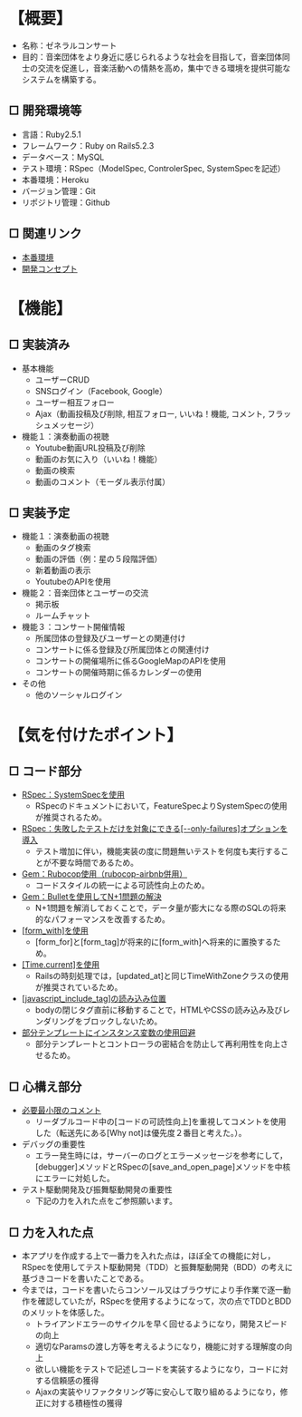# 【概要】
- 名称：ゼネラルコンサート
- 目的：音楽団体をより身近に感じられるような社会を目指して，音楽団体同士の交流を促進し，音楽活動への情熱を高め，集中できる環境を提供可能なシステムを構築する。

## □ 開発環境等
- 言語：Ruby2.5.1
- フレームワーク：Ruby on Rails5.2.3
- データベース：MySQL
- テスト環境：RSpec（ModelSpec, ControlerSpec, SystemSpecを記述）
- 本番環境：Heroku
- バージョン管理：Git
- リポジトリ管理：Github

## □ 関連リンク
- [本番環境](https://general-concert-0319.herokuapp.com/)
- [開発コンセプト](https://qiita.com/Moo_Moo_Farm/items/88e829c24e0c0f11c6b5)

# 【機能】
## □ 実装済み
- 基本機能
  - ユーザーCRUD
  - SNSログイン（Facebook, Google）
  - ユーザー相互フォロー
  - Ajax（動画投稿及び削除, 相互フォロー, いいね！機能, コメント, フラッシュメッセージ）
- 機能１：演奏動画の視聴
  - Youtube動画URL投稿及び削除
  - 動画のお気に入り（いいね！機能）
  - 動画の検索
  - 動画のコメント（モーダル表示付属）

## □ 実装予定
- 機能１：演奏動画の視聴
  - 動画のタグ検索
  - 動画の評価（例：星の５段階評価）
  - 新着動画の表示
  - YoutubeのAPIを使用
- 機能２：音楽団体とユーザーの交流
  - 掲示板
  - ルームチャット
- 機能３：コンサート開催情報
  - 所属団体の登録及びユーザーとの関連付け
  - コンサートに係る登録及び所属団体との関連付け
  - コンサートの開催場所に係るGoogleMapのAPIを使用
  - コンサートの開催時期に係るカレンダーの使用
- その他
  - 他のソーシャルログイン

# 【気を付けたポイント】
## □ コード部分
- [RSpec：SystemSpecを使用](https://qiita.com/jnchito/items/c7e6e7abf83598a6516d)
  - RSpecのドキュメントにおいて，FeatureSpecよりSystemSpecの使用が推奨されるため。
- [RSpec：失敗したテストだけを対象にできる[--only-failures]オプションを導入](https://blog.piyo.tech/posts/2018-05-16-rspec-only-failures/)
  - テスト増加に伴い，機能実装の度に問題無いテストを何度も実行することが不要な時間であるため。
- [Gem：Rubocop使用（rubocop-airbnb併用）](https://www.slideshare.net/ssuser21f9f1/rubocop-78362847)
  - コードスタイルの統一による可読性向上のため。
- [Gem：Bulletを使用してN+1問題の解決](https://qiita.com/hirotakasasaki/items/e0be0b3fd7b0eb350327)
  - N+1問題を解消しておくことで，データ量が膨大になる際のSQLの将来的なパフォーマンスを改善するため。
- [[form_with]を使用](https://qiita.com/hmmrjn/items/24f3b8eade206ace17e2)
  - [form_for]と[form_tag]が将来的に[form_with]へ将来的に置換するため。
- [[Time.current]を使用](https://doruby.jp/users/takeshita/entries/Rails-%E6%99%82%E5%88%BB%E5%87%A6%E7%90%86%E3%81%A7%E3%81%AF%E3%80%81Time-current--Time-zone-local-%3CTimeWithZone%E3%82%AF%E3%83%A9%E3%82%B9%3E-%E3%82%92%E4%BD%BF%E3%81%86)
  - Railsの時刻処理では，[updated_at]と同じTimeWithZoneクラスの使用が推奨されているため。
- [[javascript_include_tag]の読み込み位置](https://teratail.com/questions/14600)
  - bodyの閉じタグ直前に移動することで，HTMLやCSSの読み込み及びレンダリングをブロックしないため。
- [部分テンプレートにインスタンス変数の使用回避](https://qiita.com/mom0tomo/items/e1e3fd29729b2d112a48)
  - 部分テンプレートとコントローラの密結合を防止して再利用性を向上させるため。

## □ 心構え部分
- [必要最小限のコメント](https://twitter.com/t_wada/status/904916106153828352)
  - リーダブルコード中の[コードの可読性向上]を重視してコメントを使用した（転送先にある[Why not]は優先度２番目と考えた。）。
- デバッグの重要性
  - エラー発生時には，サーバーのログとエラーメッセージを参考にして，[debugger]メソッドとRSpecの[save_and_open_page]メソッドを中核にエラーに対処した。
- テスト駆動開発及び振舞駆動開発の重要性
  - 下記の力を入れた点をご参照願います。

## □ 力を入れた点
- 本アプリを作成する上で一番力を入れた点は，ほぼ全ての機能に対し，RSpecを使用してテスト駆動開発（TDD）と振舞駆動開発（BDD）の考えに基づきコードを書いたことである。
- 今までは，コードを書いたらコンソール又はブラウザにより手作業で逐一動作を確認していたが，RSpecを使用するようになって，次の点でTDDとBDDのメリットを体感した。
  - トライアンドエラーのサイクルを早く回せるようになり，開発スピードの向上
  - 適切なParamsの渡し方等を考えるようになり，機能に対する理解度の向上
  - 欲しい機能をテストで記述しコードを実装するようになり，コードに対する信頼感の獲得
  - Ajaxの実装やリファクタリング等に安心して取り組めるようになり，修正に対する積極性の獲得
